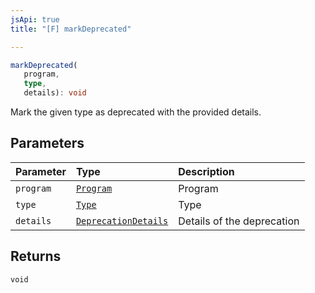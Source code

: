 ```yaml
---
jsApi: true
title: "[F] markDeprecated"

---
```

```ts
markDeprecated(
   program, 
   type, 
   details): void
```

Mark the given type as deprecated with the provided details.

## Parameters

| Parameter | Type | Description |
| :------ | :------ | :------ |
| `program` | [`Program`](../interfaces/Program.md) | Program |
| `type` | [`Type`](../type-aliases/Type.md) | Type |
| `details` | [`DeprecationDetails`](../interfaces/DeprecationDetails.md) | Details of the deprecation |

## Returns

`void`
